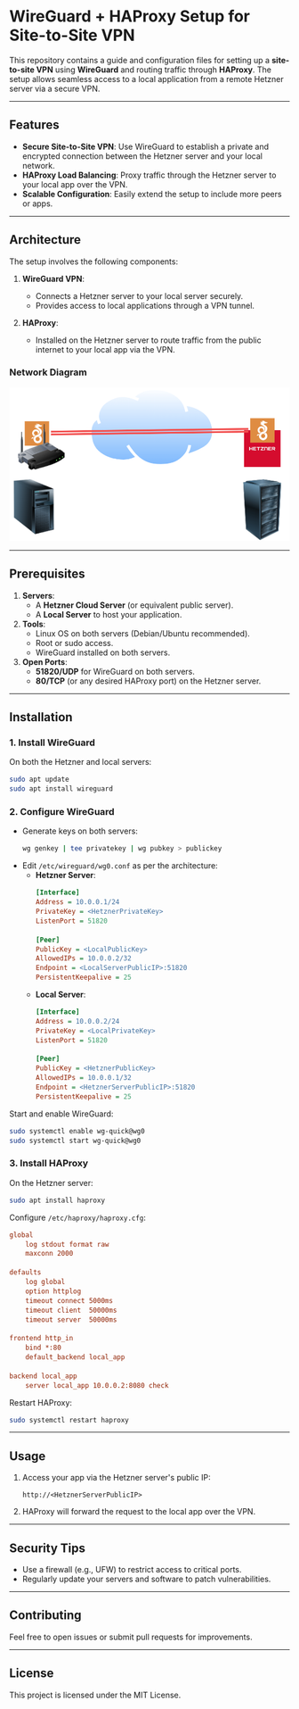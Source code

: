 
# WireGuard + HAProxy Setup for Site-to-Site VPN 

This repository contains a guide and configuration files for setting up a **site-to-site VPN** using **WireGuard** and routing traffic through **HAProxy**. The setup allows seamless access to a local application from a remote Hetzner server via a secure VPN.

---

## Features
- **Secure Site-to-Site VPN**: Use WireGuard to establish a private and encrypted connection between the Hetzner server and your local network.
- **HAProxy Load Balancing**: Proxy traffic through the Hetzner server to your local app over the VPN.
- **Scalable Configuration**: Easily extend the setup to include more peers or apps.

---

## Architecture
The setup involves the following components:

1. **WireGuard VPN**:
   - Connects a Hetzner server to your local server securely.
   - Provides access to local applications through a VPN tunnel.

2. **HAProxy**:
   - Installed on the Hetzner server to route traffic from the public internet to your local app via the VPN.

### Network Diagram
![Architecture Diagram](vpn.png)

---

## Prerequisites
1. **Servers**:
   - A **Hetzner Cloud Server** (or equivalent public server).
   - A **Local Server** to host your application.
2. **Tools**:
   - Linux OS on both servers (Debian/Ubuntu recommended).
   - Root or sudo access.
   - WireGuard installed on both servers.
3. **Open Ports**:
   - **51820/UDP** for WireGuard on both servers.
   - **80/TCP** (or any desired HAProxy port) on the Hetzner server.

---

## Installation

### 1. Install WireGuard
On both the Hetzner and local servers:
```bash
sudo apt update
sudo apt install wireguard
```

### 2. Configure WireGuard
- Generate keys on both servers:
  ```bash
  wg genkey | tee privatekey | wg pubkey > publickey
  ```
- Edit `/etc/wireguard/wg0.conf` as per the architecture:
  - **Hetzner Server**:
    ```ini
    [Interface]
    Address = 10.0.0.1/24
    PrivateKey = <HetznerPrivateKey>
    ListenPort = 51820

    [Peer]
    PublicKey = <LocalPublicKey>
    AllowedIPs = 10.0.0.2/32
    Endpoint = <LocalServerPublicIP>:51820
    PersistentKeepalive = 25
    ```
  - **Local Server**:
    ```ini
    [Interface]
    Address = 10.0.0.2/24
    PrivateKey = <LocalPrivateKey>
    ListenPort = 51820

    [Peer]
    PublicKey = <HetznerPublicKey>
    AllowedIPs = 10.0.0.1/32
    Endpoint = <HetznerServerPublicIP>:51820
    PersistentKeepalive = 25
    ```

Start and enable WireGuard:
```bash
sudo systemctl enable wg-quick@wg0
sudo systemctl start wg-quick@wg0
```

### 3. Install HAProxy
On the Hetzner server:
```bash
sudo apt install haproxy
```

Configure `/etc/haproxy/haproxy.cfg`:
```ini
global
    log stdout format raw
    maxconn 2000

defaults
    log global
    option httplog
    timeout connect 5000ms
    timeout client  50000ms
    timeout server  50000ms

frontend http_in
    bind *:80
    default_backend local_app

backend local_app
    server local_app 10.0.0.2:8080 check
```

Restart HAProxy:
```bash
sudo systemctl restart haproxy
```

---

## Usage
1. Access your app via the Hetzner server's public IP:
   ```
   http://<HetznerServerPublicIP>
   ```
2. HAProxy will forward the request to the local app over the VPN.

---

## Security Tips
- Use a firewall (e.g., UFW) to restrict access to critical ports.
- Regularly update your servers and software to patch vulnerabilities.

---

## Contributing
Feel free to open issues or submit pull requests for improvements.

---

## License
This project is licensed under the MIT License.
